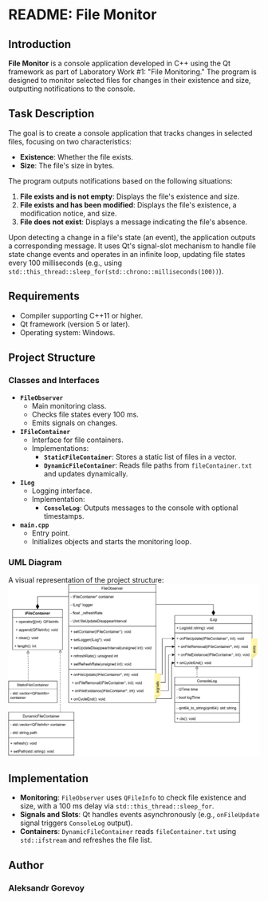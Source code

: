 # README: File Monitor

## Introduction

**File Monitor** is a console application developed in C++ using the Qt framework as part of Laboratory Work #1: \"File Monitoring.\" The program is designed to monitor selected files for changes in their existence and size, outputting notifications to the console.

## Task Description

The goal is to create a console application that tracks changes in selected files, focusing on two characteristics:
- **Existence**: Whether the file exists.
- **Size**: The file's size in bytes.

The program outputs notifications based on the following situations:
1. **File exists and is not empty**: Displays the file's existence and size.
2. **File exists and has been modified**: Displays the file's existence, a modification notice, and size.
3. **File does not exist**: Displays a message indicating the file's absence.

Upon detecting a change in a file's state (an event), the application outputs a corresponding message. It uses Qt's signal-slot mechanism to handle file state change events and operates in an infinite loop, updating file states every 100 milliseconds (e.g., using `std::this_thread::sleep_for(std::chrono::milliseconds(100))`).

## Requirements

- Compiler supporting C++11 or higher.
- Qt framework (version 5 or later).
- Operating system: Windows.

## Project Structure

### Classes and Interfaces

- **`FileObserver`**
  - Main monitoring class.
  - Checks file states every 100 ms.
  - Emits signals on changes.
- **`IFileContainer`**
  - Interface for file containers.
  - Implementations:
    - **`StaticFileContainer`**: Stores a static list of files in a vector.
    - **`DynamicFileContainer`**: Reads file paths from `fileContainer.txt` and updates dynamically.
- **`ILog`**
  - Logging interface.
  - Implementation:
    - **`ConsoleLog`**: Outputs messages to the console with optional timestamps.
- **`main.cpp`**
  - Entry point.
  - Initializes objects and starts the monitoring loop.

### UML Diagram

A visual representation of the project structure: ![UML Diagram](uml.drawio.svg)

## Implementation

- **Monitoring**: `FileObserver` uses `QFileInfo` to check file existence and size, with a 100 ms delay via `std::this_thread::sleep_for`.
- **Signals and Slots**: Qt handles events asynchronously (e.g., `onFileUpdate` signal triggers `ConsoleLog` output).
- **Containers**: `DynamicFileContainer` reads `fileContainer.txt` using `std::ifstream` and refreshes the file list.

## Author

### Aleksandr Gorevoy
